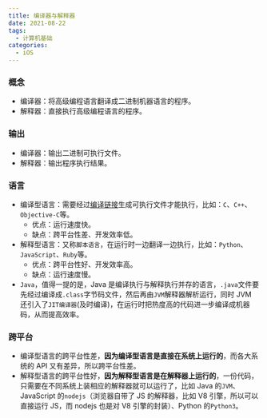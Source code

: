 ```yaml
---
title: 编译器与解释器
date: 2021-08-22
tags:
  - 计算机基础
categories:
  - iOS
---
```


### 概念

- 编译器：将高级编程语言翻译成二进制机器语言的程序。
- 解释器：直接执行高级编程语言的程序。

<!-- more -->

### 输出

- 编译器：输出二进制可执行文件。
- 解释器：输出程序执行结果。

### 语言

- 编译型语言：需要经过[编译链接](https://zmxie.github.io/blogs/iOS/20210914.html)生成可执行文件才能执行，比如：`C`、`C++`、`Objective-C`等。
  - 优点：运行速度快。
  - 缺点：跨平台性差、开发效率低。
- 解释型语言：又称`脚本语言`，在运行时一边翻译一边执行，比如：`Python`、`JavaScript`、`Ruby`等。
  - 优点：跨平台性好、开发效率高。
  - 缺点：运行速度慢。
- `Java`，值得一提的是，Java 是编译执行与解释执行并存的语言，`.java`文件要先经过编译成`.class`字节码文件，然后再由`JVM`解释器解析运行，同时 JVM 还引入了`JIT编译器`(及时编译)，在运行时把热度高的代码进一步编译成机器码，从而提高效率。

### 跨平台

- 编译型语言的跨平台性差，**因为编译型语言是直接在系统上运行的**，而各大系统的 API 又有差异，所以跨平台性差。
- 解释型语言的跨平台性好，**因为解释型语言是在解释器上运行的**，一份代码，只需要在不同系统上装相应的解释器就可以运行了，比如 Java 的`JVM`、JavaScript 的`nodejs`（浏览器自带了 JS 的解释器，比如 V8 引擎，所以可以直接运行 JS，而 nodejs 也是对 V8 引擎的封装）、Python 的`Python3`。
